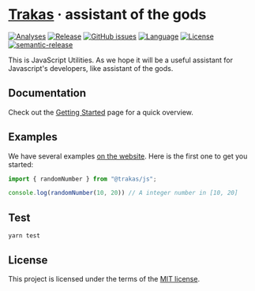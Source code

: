 # [Trakas](http://trakas.js.org) &middot; assistant of the gods

[![Analyses](https://github.com/trakas/trakas/actions/workflows/analyses.yml/badge.svg)](https://github.com/trakas/trakas/actions/workflows/analyses.yml)
[![Release](https://github.com/trakas/trakas/actions/workflows/release.yml/badge.svg)](https://github.com/trakas/trakas/actions/workflows/release.yml)
[![GitHub issues](https://img.shields.io/github/issues-raw/trakas/trakas)](https://github.com/trakas/trakas/issues)
[![Language](https://img.shields.io/github/languages/top/trakas/trakas)](https://github.com/trakas/trakas)
[![License](https://img.shields.io/github/license/trakas/trakas)](./LICENSE)
[![semantic-release](https://img.shields.io/badge/%20%20%F0%9F%93%A6%F0%9F%9A%80-semantic--release-e10079.svg)](https://github.com/semantic-release/semantic-release)

This is JavaScript Utilities. As we hope it will be a useful assistant for Javascript's developers, like assistant of
the gods.

## Documentation

Check out the [Getting Started](https://trakas.js.org/docs/getting-started/installation) page for a quick overview.

## Examples

We have several examples [on the website](https://trakas.js.org). Here is the first one to get you started:

```ts
import { randomNumber } from "@trakas/js";

console.log(randomNumber(10, 20)) // A integer number in [10, 20]
```

## Test

```shell
yarn test
```

## License

This project is licensed under the terms of the [MIT license](./LICENSE).
